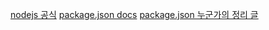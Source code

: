 [nodejs 공식](https://nodejs.org/en/docs)
[package.json docs](https://docs.npmjs.com/cli/v10/configuring-npm/package-json)
[package.json 누군가의 정리 글](https://hoya-kim.github.io/2021/09/14/package-json/)